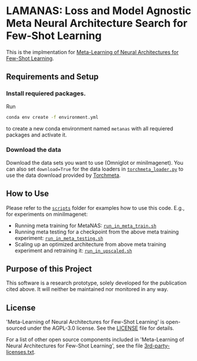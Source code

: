 # LAMANAS: Loss and Model Agnostic Meta Neural Architecture Search for Few-Shot Learning


This is the implmentation for [Meta-Learning of Neural Architectures for Few-Shot Learning](https://openaccess.thecvf.com/content_CVPR_2020/html/Elsken_Meta-Learning_of_Neural_Architectures_for_Few-Shot_Learning_CVPR_2020_paper.html).



## Requirements and Setup

### Install requiered packages.
Run

```bash
conda env create -f environment.yml
```
to create a new conda environment named `metanas` with all requiered packages and activate it.

### Download the data

Download the data sets you want to use (Omniglot or miniImagenet). You can also set `download=True` for the data loaders in [`torchmeta_loader.py`](metanas/tasks/torchmeta_loader.py) to use the data download provided by [Torchmeta](https://github.com/tristandeleu/pytorch-meta). 



## How to Use

Please refer to the [`scripts`](scripts/) folder for examples how to use this code. E.g., for experiments on miniImagenet:

- Running meta training for MetaNAS: [`run_in_meta_train.sh`](scripts/run_in_meta_train.sh)
- Running meta testing for a checkpoint from the above meta training experiment: [`run_in_meta_testing.sh`](scripts/run_in_meta_testing.sh)
- Scaling up an optimized architecture from above meta training experiment and retraining it: [`run_in_upscaled.sh`](scripts/run_in_upscaled.sh)


## Purpose of this Project

This software is a research prototype, solely developed for the publication cited above. It will neither be maintained nor monitored in any way.

## License

'Meta-Learning of Neural Architectures for Few-Shot Learning' is open-sourced under the AGPL-3.0 license. See the [LICENSE](LICENSE.txt) file for details.

For a list of other open source components included in 'Meta-Learning of Neural Architectures for Few-Shot Learning', see the file [3rd-party-licenses.txt](3rd-party-licenses.txt).

